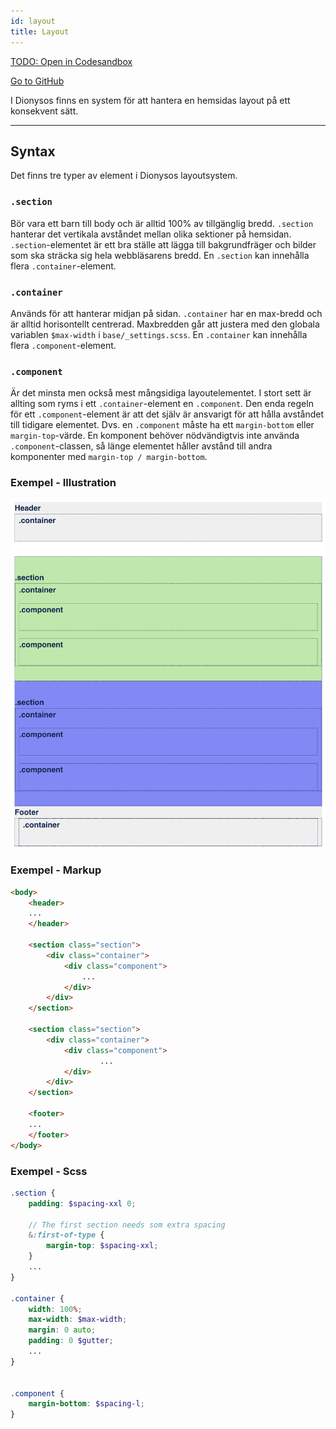 ```yaml
---
id: layout
title: Layout
---
```

[TODO: Open in Codesandbox](https://codesandbox.io/s/github/DanielJohnsson87/raket-factory/tree/dionysos-grid-example/dionysos)

[Go to GitHub](https://github.com/DanielJohnsson87/raket-factory/tree/master/dionysos)

I Dionysos finns en system för att hantera en hemsidas layout på ett konsekvent sätt.

---
## Syntax
Det finns tre typer av element i Dionysos layoutsystem.

### `.section`
Bör vara ett barn till body och är alltid 100% av tillgänglig bredd. `.section` hanterar det vertikala
avståndet mellan olika sektioner på hemsidan. `.section`-elementet är ett bra ställe att lägga till bakgrundfräger och bilder
som ska sträcka sig hela webbläsarens bredd. En `.section` kan innehålla flera `.container`-element.

### `.container`
Används för att hanterar midjan på sidan. `.container` har en max-bredd och är alltid horisontellt centrerad.
Maxbredden går att justera med den globala variablen `$max-width` i `base/_settings.scss`. En `.container` kan innehålla flera `.component`-element.

### `.component`
Är det minsta men också mest mångsidiga layoutelementet. I stort sett är allting som ryms i ett `.container`-element
en `.component`. Den enda regeln för ett `.component`-element är att det själv är ansvarigt för att hålla avståndet till tidigare elementet.
Dvs. en `.component` måste ha ett `margin-bottom` eller `margin-top`-värde. En komponent behöver nödvändigtvis inte använda `.component`-classen,
så länge elementet håller avstånd till andra komponenter med `margin-top / margin-bottom`.  


### Exempel - Illustration
![Layout illustration](assets/layout-illustration.png)

### Exempel - Markup
```html
<body>
    <header>
    ...
    </header>

    <section class="section">
        <div class="container">
            <div class="component">
                ...
            </div>
        </div>
    </section>

    <section class="section">
        <div class="container">
            <div class="component">
                    ...
            </div>
        </div>
    </section>

    <footer>
    ...
    </footer>
</body>
```

### Exempel - Scss
```scss
.section {
    padding: $spacing-xxl 0;

    // The first section needs som extra spacing
    &:first-of-type {
        margin-top: $spacing-xxl;
    }
    ...
}

.container {
    width: 100%;
    max-width: $max-width;
    margin: 0 auto;
    padding: 0 $gutter;
    ...
}


.component {
    margin-bottom: $spacing-l;
}

```
